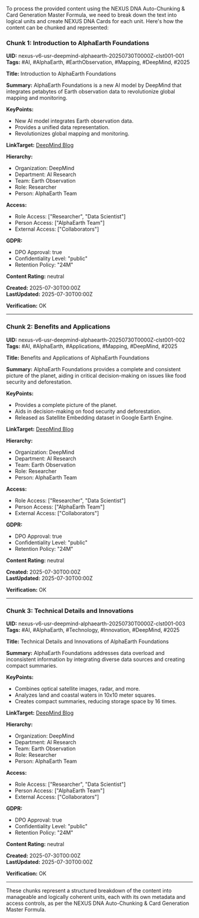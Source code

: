 To process the provided content using the NEXUS DNA Auto-Chunking & Card Generation Master Formula, we need to break down the text into logical units and create NEXUS DNA Cards for each unit. Here's how the content can be chunked and represented:

### Chunk 1: Introduction to AlphaEarth Foundations

**UID:** nexus-v6-usr-deepmind-alphaearth-20250730T0000Z-clst001-001  
**Tags:** #AI, #AlphaEarth, #EarthObservation, #Mapping, #DeepMind, #2025

**Title:** Introduction to AlphaEarth Foundations

**Summary:** AlphaEarth Foundations is a new AI model by DeepMind that integrates petabytes of Earth observation data to revolutionize global mapping and monitoring.

**KeyPoints:**
- New AI model integrates Earth observation data.
- Provides a unified data representation.
- Revolutionizes global mapping and monitoring.

**LinkTarget:** [DeepMind Blog](https://deepmind.google/discover/blog/alphaearth-foundations-helps-map-our-planet-in-unprecedented-detail/?utm_source=futuretools.io&utm_medium=newspage)

**Hierarchy:**
- Organization: DeepMind
- Department: AI Research
- Team: Earth Observation
- Role: Researcher
- Person: AlphaEarth Team

**Access:**
- Role Access: ["Researcher", "Data Scientist"]
- Person Access: ["AlphaEarth Team"]
- External Access: ["Collaborators"]

**GDPR:**
- DPO Approval: true
- Confidentiality Level: "public"
- Retention Policy: "24M"

**Content Rating:** neutral

**Created:** 2025-07-30T00:00Z  
**LastUpdated:** 2025-07-30T00:00Z

**Verification:** OK

---

### Chunk 2: Benefits and Applications

**UID:** nexus-v6-usr-deepmind-alphaearth-20250730T0000Z-clst001-002  
**Tags:** #AI, #AlphaEarth, #Applications, #Mapping, #DeepMind, #2025

**Title:** Benefits and Applications of AlphaEarth Foundations

**Summary:** AlphaEarth Foundations provides a complete and consistent picture of the planet, aiding in critical decision-making on issues like food security and deforestation.

**KeyPoints:**
- Provides a complete picture of the planet.
- Aids in decision-making on food security and deforestation.
- Released as Satellite Embedding dataset in Google Earth Engine.

**LinkTarget:** [DeepMind Blog](https://deepmind.google/discover/blog/alphaearth-foundations-helps-map-our-planet-in-unprecedented-detail/?utm_source=futuretools.io&utm_medium=newspage)

**Hierarchy:**
- Organization: DeepMind
- Department: AI Research
- Team: Earth Observation
- Role: Researcher
- Person: AlphaEarth Team

**Access:**
- Role Access: ["Researcher", "Data Scientist"]
- Person Access: ["AlphaEarth Team"]
- External Access: ["Collaborators"]

**GDPR:**
- DPO Approval: true
- Confidentiality Level: "public"
- Retention Policy: "24M"

**Content Rating:** neutral

**Created:** 2025-07-30T00:00Z  
**LastUpdated:** 2025-07-30T00:00Z

**Verification:** OK

---

### Chunk 3: Technical Details and Innovations

**UID:** nexus-v6-usr-deepmind-alphaearth-20250730T0000Z-clst001-003  
**Tags:** #AI, #AlphaEarth, #Technology, #Innovation, #DeepMind, #2025

**Title:** Technical Details and Innovations of AlphaEarth Foundations

**Summary:** AlphaEarth Foundations addresses data overload and inconsistent information by integrating diverse data sources and creating compact summaries.

**KeyPoints:**
- Combines optical satellite images, radar, and more.
- Analyzes land and coastal waters in 10x10 meter squares.
- Creates compact summaries, reducing storage space by 16 times.

**LinkTarget:** [DeepMind Blog](https://deepmind.google/discover/blog/alphaearth-foundations-helps-map-our-planet-in-unprecedented-detail/?utm_source=futuretools.io&utm_medium=newspage)

**Hierarchy:**
- Organization: DeepMind
- Department: AI Research
- Team: Earth Observation
- Role: Researcher
- Person: AlphaEarth Team

**Access:**
- Role Access: ["Researcher", "Data Scientist"]
- Person Access: ["AlphaEarth Team"]
- External Access: ["Collaborators"]

**GDPR:**
- DPO Approval: true
- Confidentiality Level: "public"
- Retention Policy: "24M"

**Content Rating:** neutral

**Created:** 2025-07-30T00:00Z  
**LastUpdated:** 2025-07-30T00:00Z

**Verification:** OK

---

These chunks represent a structured breakdown of the content into manageable and logically coherent units, each with its own metadata and access controls, as per the NEXUS DNA Auto-Chunking & Card Generation Master Formula.